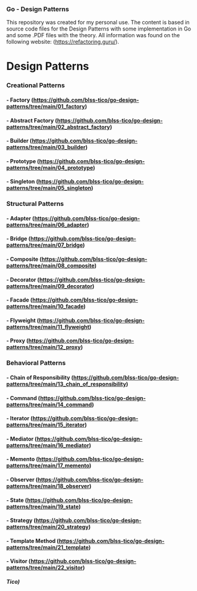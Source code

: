 ### Go - Design Patterns

This repository was created for my personal use. The content is based in source code files for the Design Patterns with some implementation in Go and some .PDF files with the theory. All information was found on the following website: (https://refactoring.guru/).

# Design Patterns

### Creational Patterns
#### - Factory (https://github.com/blss-tico/go-design-patterns/tree/main/01_factory)
#### - Abstract Factory (https://github.com/blss-tico/go-design-patterns/tree/main/02_abstract_factory)
#### - Builder (https://github.com/blss-tico/go-design-patterns/tree/main/03_builder)
#### - Prototype (https://github.com/blss-tico/go-design-patterns/tree/main/04_prototype)
#### - Singleton (https://github.com/blss-tico/go-design-patterns/tree/main/05_singleton)

### Structural Patterns
#### - Adapter (https://github.com/blss-tico/go-design-patterns/tree/main/06_adapter)
#### - Bridge (https://github.com/blss-tico/go-design-patterns/tree/main/07_bridge)
#### - Composite (https://github.com/blss-tico/go-design-patterns/tree/main/08_composite)
#### - Decorator (https://github.com/blss-tico/go-design-patterns/tree/main/09_decorator)
#### - Facade (https://github.com/blss-tico/go-design-patterns/tree/main/10_facade)
#### - Flyweight (https://github.com/blss-tico/go-design-patterns/tree/main/11_flyweight)
#### - Proxy (https://github.com/blss-tico/go-design-patterns/tree/main/12_proxy)

### Behavioral Patterns
#### - Chain of Responsibility (https://github.com/blss-tico/go-design-patterns/tree/main/13_chain_of_responsibility)
#### - Command (https://github.com/blss-tico/go-design-patterns/tree/main/14_command)
#### - Iterator (https://github.com/blss-tico/go-design-patterns/tree/main/15_iterator)
#### - Mediator (https://github.com/blss-tico/go-design-patterns/tree/main/16_mediator)
#### - Memento (https://github.com/blss-tico/go-design-patterns/tree/main/17_memento)
#### - Observer (https://github.com/blss-tico/go-design-patterns/tree/main/18_observer)
#### - State (https://github.com/blss-tico/go-design-patterns/tree/main/19_state)
#### - Strategy (https://github.com/blss-tico/go-design-patterns/tree/main/20_strategy)
#### - Template Method (https://github.com/blss-tico/go-design-patterns/tree/main/21_template)
#### - Visitor (https://github.com/blss-tico/go-design-patterns/tree/main/22_visitor)

##### Tico)
